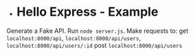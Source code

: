 - # Hello Express - Example
Generate a Fake API. Run `node server.js`.
Make requests to:
get `localhost:8000/api`, `localhost:8000/api/users`, `localhost:8000/api/users/:id`
post `localhost:8000/api/users`
